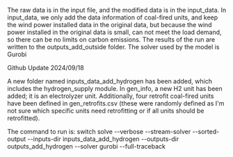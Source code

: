 The raw data is in the input file, and the modified data is in the input_data. 
In input_data, we only add the data information of coal-fired units, and keep the wind power installed data in the original data, but because the wind power installed in the original data is small, can not meet the load demand, so there can be no limits on carbon emissions. 
The results of the run are written to the outputs_add_outside folder. 
The solver used by the model is Gurobi


Github Update 2024/09/18

A new folder named inputs_data_add_hydrogen has been added, which includes the hydrogen_supply module. In gen_info, a new H2 unit has been added; it is an electrolyzer unit. Additionally, four retrofit coal-fired units have been defined in gen_retrofits.csv (these were randomly defined as I'm not sure which specific units need retrofitting or if all units should be retrofitted).

The command to run is: switch solve --verbose --stream-solver --sorted-output --inputs-dir inputs_data_add_hydrogen --outputs-dir outputs_add_hydrogen --solver gurobi --full-traceback
